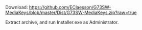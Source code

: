 Download: https://github.com/EClaesson/G73SW-MediaKeys/blob/master/Dist/G73SW-MediaKeys.zip?raw=true

Extract archive, and run Installer.exe as Administrator.